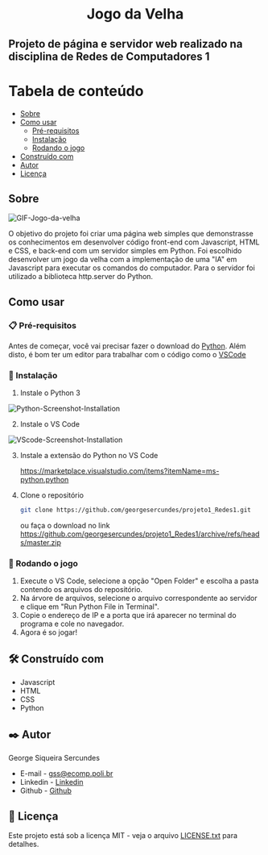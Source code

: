 <h1 align="center">Jogo da Velha</h1>

<h2>Projeto de página e servidor web realizado na disciplina de Redes de Computadores 1</h2>


Tabela de conteúdo
=================
<!--ts-->
   * [Sobre](#sobre)
   * [Como usar](#como-usar)
      * [Pré-requisitos](#-pré-requisitos)
      * [Instalação](#-instalação)
      * [Rodando o jogo](#-rodando-a-jogo)
   * [Construído com](#%EF%B8%8F-construído-com)
   * [Autor](#%EF%B8%8F-autor)
   * [Licença](#-licença)
<!--te-->


## Sobre
![GIF-Jogo-da-velha](https://github.com/georgesercundes/projeto1_Redes1/blob/master/JogoDaVelha.gif)


O objetivo do projeto foi criar uma página web simples que demonstrasse os conhecimentos em desenvolver código front-end com Javascript, HTML e CSS, e back-end com um servidor simples em Python. Foi escolhido desenvolver um jogo da velha com a implementação de uma "IA" em Javascript para executar os comandos do computador. Para o servidor foi utilizado a biblioteca http.server do Python.


## Como usar


### 📋 Pré-requisitos

Antes de começar, você vai precisar fazer o download do [Python](https://www.python.org/downloads/). 
Além disto, é bom ter um editor para trabalhar com o código como o [VSCode](https://code.visualstudio.com/)

### 🔧 Instalação

1. Instale o Python 3

![Python-Screenshot-Installation](https://dicasdepython.com.br/images/como-instalar-python-no-windows-10/instalador-python-01-selecao-do-tipo-de-instalacao.png)

2. Instale o VS Code

![VScode-Screenshot-Installation](https://mlf.net.br/wp-content/uploads/artigos/office-addins/instalar-e-configurar-o-visual-studio-code/02.png)

3. Instale a extensão do Python no VS Code

   <https://marketplace.visualstudio.com/items?itemName=ms-python.python>

4. Clone o repositório

   ```sh
   git clone https://github.com/georgesercundes/projeto1_Redes1.git
   ```
   ou faça o download no link <https://github.com/georgesercundes/projeto1_Redes1/archive/refs/heads/master.zip>
   
### 🎲 Rodando o jogo

1. Execute o VS Code, selecione a opção "Open Folder" e escolha a pasta contendo os arquivos do repositório.
2. Na árvore de arquivos, selecione o arquivo correspondente ao servidor e clique em "Run Python File in Terminal".
3. Copie o endereço de IP e a porta que irá aparecer no terminal do programa e cole no navegador.
4. Agora é so jogar! 

## 🛠️ Construído com

* Javascript
* HTML
* CSS
* Python

## ✒️ Autor

George Siqueira Sercundes
  * E-mail - gss@ecomp.poli.br
  * Linkedin - [Linkedin](https://www.linkedin.com/in/georgesercundes/)
  * Github - [Github](https://github.com/georgesercundes)

## 📄 Licença

Este projeto está sob a licença MIT - veja o arquivo [LICENSE.txt](https://github.com/georgesercundes/projeto1_Redes1/blob/master/LICENSE.txt) para detalhes.
